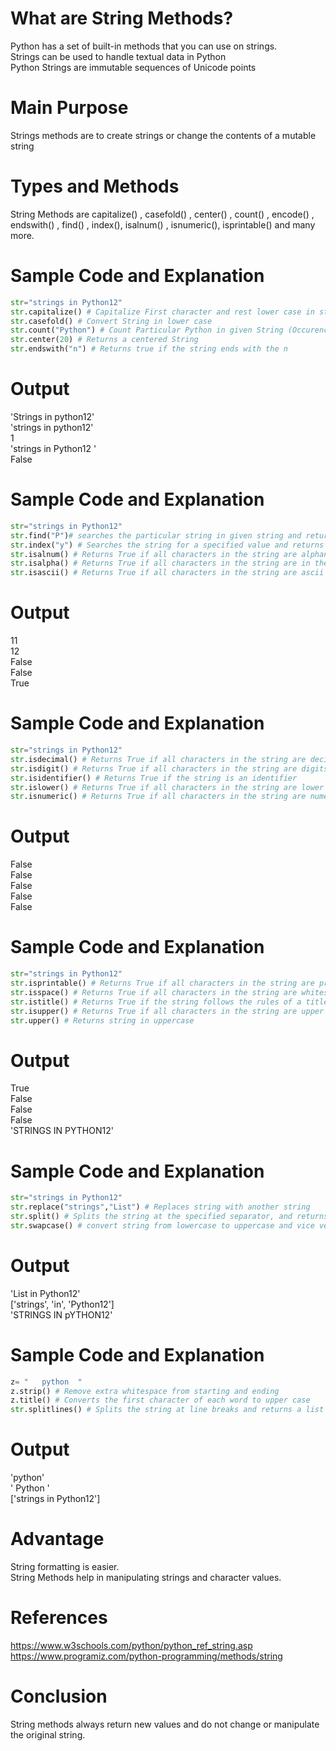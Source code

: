 # What are String Methods?

Python has a set of built-in methods that you can use on strings.<br/>
Strings can be used to handle textual data in Python<br/>
Python Strings are immutable sequences of Unicode points<br/>

# Main Purpose <br/>
Strings methods are to create strings or change the contents of a mutable string<br/>

# Types and Methods
String Methods are capitalize() , casefold() , center() , count() , encode() , endswith() , find() , index(), isalnum() , isnumeric(), isprintable() and many more.

# Sample Code and Explanation
```Python
str="strings in Python12"
str.capitalize() # Capitalize First character and rest lower case in string
str.casefold() # Convert String in lower case
str.count("Python") # Count Particular Python in given String (Occurence)
str.center(20) # Returns a centered String
str.endswith("n") # Returns true if the string ends with the n
```
# Output 
'Strings in python12'<br/>
'strings in python12'<br/>
1<br/>
'strings in Python12 '<br/>
False<br/>

# Sample Code and Explanation
```Python
str="strings in Python12"
str.find("P")# searches the particular string in given string and return its position
str.index("y") # Searches the string for a specified value and returns the position of where it was found
str.isalnum() # Returns True if all characters in the string are alphanumeric
str.isalpha() # Returns True if all characters in the string are in the alphabet
str.isascii() # Returns True if all characters in the string are ascii characters
```
# Output 
11<br/>
12<br/>
False<br/>
False<br/>
True<br/>

# Sample Code and Explanation
```Python
str="strings in Python12"
str.isdecimal() # Returns True if all characters in the string are decimals
str.isdigit() # Returns True if all characters in the string are digits
str.isidentifier() # Returns True if the string is an identifier
str.islower() # Returns True if all characters in the string are lower case
str.isnumeric() # Returns True if all characters in the string are numeric
```

# Output 
False<br/>
False<br/>
False<br/>
False<br/>
False<br/>

# Sample Code and Explanation
```Python
str="strings in Python12"
str.isprintable() # Returns True if all characters in the string are printable
str.isspace() # Returns True if all characters in the string are whitespaces
str.istitle() # Returns True if the string follows the rules of a title
str.isupper() # Returns True if all characters in the string are upper case
str.upper() # Returns string in uppercase
```

# Output 
True<br/>
False<br/> 
False<br/>
False<br/>
'STRINGS IN PYTHON12'<br/>

# Sample Code and Explanation
```Python
str="strings in Python12"
str.replace("strings","List") # Replaces string with another string 
str.split() # Splits the string at the specified separator, and returns a list
str.swapcase() # convert string from lowercase to uppercase and vice versa
```

# Output 
'List in Python12'<br/>
['strings', 'in', 'Python12']<br/>
'STRINGS IN pYTHON12'<br/>

# Sample Code and Explanation
```Python
z= "   python  "
z.strip() # Remove extra whitespace from starting and ending
z.title() # Converts the first character of each word to upper case
str.splitlines() # Splits the string at line breaks and returns a list
```

# Output 
'python'<br/>
'   Python  '<br/>
['strings in Python12']<br/>

# Advantage 
String formatting is easier.<br/>
String Methods help in manipulating strings and character values.<br/>

# References 
https://www.w3schools.com/python/python_ref_string.asp<br/>
https://www.programiz.com/python-programming/methods/string<br/>

# Conclusion
String methods always return new values and do not change or manipulate the original string.<br/>

       